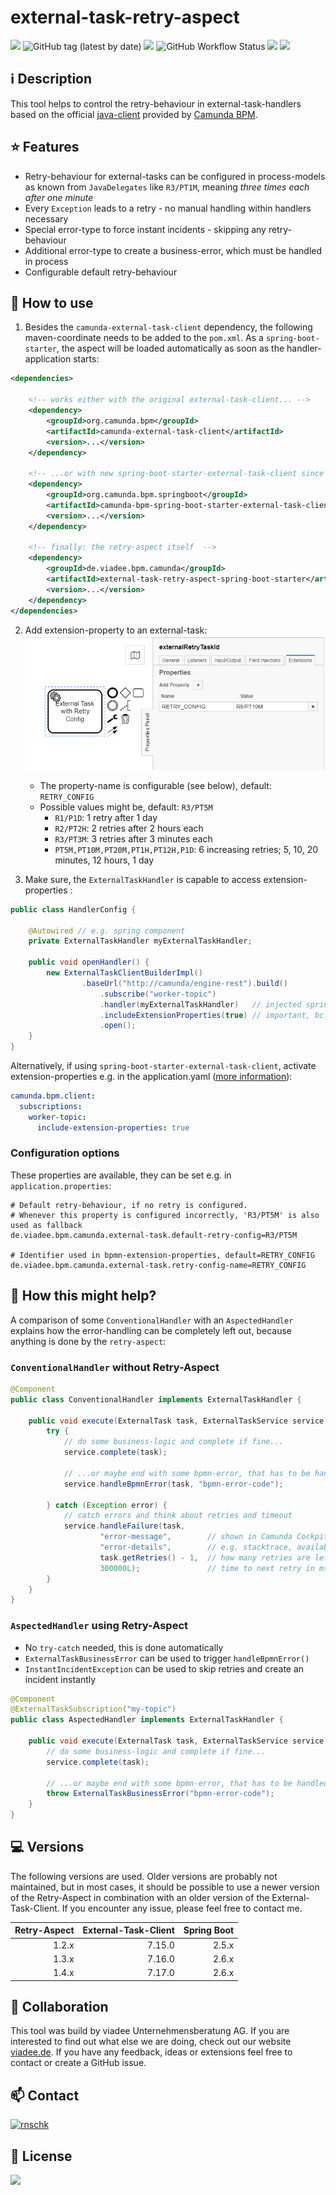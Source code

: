 # external-task-retry-aspect
[![](https://img.shields.io/maven-central/v/de.viadee.bpm.camunda/external-task-retry-aspect-spring-boot-starter)](https://search.maven.org/artifact/de.viadee.bpm.camunda/external-task-retry-aspect-spring-boot-starter)
![GitHub tag (latest by date)](https://img.shields.io/github/v/tag/viadee/external-task-retry-aspect)
[![](https://img.shields.io/badge/External%20Task%20Handler-7.16.0-orange.svg)](https://docs.camunda.org/manual/7.16/user-guide/ext-client/spring-boot-starter)
![GitHub Workflow Status](https://img.shields.io/github/workflow/status/viadee/external-task-retry-aspect/Java%20CI)
[![](https://img.shields.io/github/issues/viadee/external-task-retry-aspect)](https://github.com/viadee/external-task-retry-aspect/issues)
[![](https://img.shields.io/github/stars/viadee/external-task-retry-aspect)](https://github.com/viadee/external-task-retry-aspect/stargazers)

## ℹ️ Description
This tool helps to control the retry-behaviour in external-task-handlers based on the
official [java-client](https://docs.camunda.org/manual/latest/user-guide/ext-client/) provided
by [Camunda BPM](https://docs.camunda.org/manual/latest/user-guide/ext-client/).

## ⭐ Features
* Retry-behaviour for external-tasks can be configured in process-models as known from `JavaDelegates`
  like `R3/PT1M`, meaning *three times each after one minute*
* Every `Exception` leads to a retry  - no manual handling within handlers necessary
* Special error-type to force instant incidents - skipping any retry-behaviour
* Additional error-type to create a business-error, which must be handled in process
* Configurable default retry-behaviour

## 🚀 How to use
1. Besides the `camunda-external-task-client` dependency, the following maven-coordinate needs to be added to the `pom.xml`. As
a `spring-boot-starter`, the aspect will be loaded automatically as soon as the handler-application starts:
```xml
<dependencies>
  
    <!-- works either with the original external-task-client... -->
    <dependency>
        <groupId>org.camunda.bpm</groupId>
        <artifactId>camunda-external-task-client</artifactId>
        <version>...</version>
    </dependency>
    
    <!-- ...or with new spring-boot-starter-external-task-client since version 7.15.0 -->
    <dependency>
        <groupId>org.camunda.bpm.springboot</groupId>
        <artifactId>camunda-bpm-spring-boot-starter-external-task-client</artifactId>
        <version>...</version>
    </dependency>

    <!-- finally: the retry-aspect itself  -->
    <dependency>
        <groupId>de.viadee.bpm.camunda</groupId>
        <artifactId>external-task-retry-aspect-spring-boot-starter</artifactId>
        <version>...</version>
    </dependency>
</dependencies>
```
2. Add extension-property to an external-task:
![](docs/external-task-extension-properties.png)
   - The property-name is configurable (see below), default: `RETRY_CONFIG`
   - Possible values might be, default: `R3/PT5M`
     - `R1/P1D`: 1 retry after 1 day
     - `R2/PT2H`: 2 retries after 2 hours each
     - `R3/PT3M`: 3 retries after 3 minutes each
     - `PT5M,PT10M,PT20M,PT1H,PT12H,P1D`: 6 increasing retries; 5, 10, 20 minutes, 12 hours, 1 day


3. Make sure, the `ExternalTaskHandler` is capable to access extension-properties :
```java
public class HandlerConfig {

    @Autowired // e.g. spring component
    private ExternalTaskHandler myExternalTaskHandler;
    
    public void openHandler() {
        new ExternalTaskClientBuilderImpl()
                .baseUrl("http://camunda/engine-rest").build()
                    .subscribe("worker-topic")
                    .handler(myExternalTaskHandler)   // injected spring component
                    .includeExtensionProperties(true) // important, bc. the default: false
                    .open();
    }
}
```
Alternatively, if using `spring-boot-starter-external-task-client`, activate extension-properties e.g. in the application.yaml ([more information](https://docs.camunda.org/manual/latest/user-guide/ext-client/spring-boot-starter/)):
```yaml
camunda.bpm.client:
  subscriptions: 
    worker-topic:
      include-extension-properties: true
```
### Configuration options
These properties are available, they can be set e.g. in `application.properties`:

```properties
# Default retry-behaviour, if no retry is configured. 
# Whenever this property is configured incorrectly, 'R3/PT5M' is also used as fallback
de.viadee.bpm.camunda.external-task.default-retry-config=R3/PT5M

# Identifier used in bpmn-extension-properties, default=RETRY_CONFIG
de.viadee.bpm.camunda.external-task.retry-config-name=RETRY_CONFIG
```

## 🧙 How this might help?
A comparison of some `ConventionalHandler` with an `AspectedHandler` explains how the error-handling 
can be completely left out, because anything is done by the `retry-aspect`:

### `ConventionalHandler` without Retry-Aspect
```java
@Component
public class ConventionalHandler implements ExternalTaskHandler {

    public void execute(ExternalTask task, ExternalTaskService service) {
        try {
            // do some business-logic and complete if fine...
            service.complete(task);

            // ...or maybe end with some bpmn-error, that has to be handled within process
            service.handleBpmnError(task, "bpmn-error-code");

        } catch (Exception error) {
            // catch errors and think about retries and timeout
            service.handleFailure(task,
                    "error-message",        // shown in Camunda Cockpit
                    "error-details",        // e.g. stacktrace, available in Camunda Cockpit
                    task.getRetries() - 1,  // how many retries are left? (initial null)
                    300000L);               // time to next retry in ms
        }
    }
}

```

### `AspectedHandler` using Retry-Aspect

* No `try-catch` needed, this is done automatically
* `ExternalTaskBusinessError` can be used to trigger `handleBpmnError()`
* `InstantIncidentException` can be used to skip retries and create an incident instantly

```java
@Component
@ExternalTaskSubscription("my-topic")
public class AspectedHandler implements ExternalTaskHandler {

    public void execute(ExternalTask task, ExternalTaskService service) {
        // do some business-logic and complete if fine...
        service.complete(task);

        // ...or maybe end with some bpmn-error, that has to be handled within process
        throw ExternalTaskBusinessError("bpmn-error-code");
    }
}
```

## :computer: Versions
The following versions are used. Older versions are probably not maintained, but in most cases, it should be possible to 
use a newer version of the Retry-Aspect in combination with an older version of the External-Task-Client. If you encounter
any issue, please feel free to contact me.

| Retry-Aspect | External-Task-Client | Spring Boot |  
| ---: | ---: | ---: |
| 1.2.x | 7.15.0 | 2.5.x |
| 1.3.x | 7.16.0 | 2.6.x |
| 1.4.x | 7.17.0 | 2.6.x |

## 🤹 Collaboration
This tool was build by viadee Unternehmensberatung AG. If you are interested to find out what 
else we are doing, check out our website [viadee.de](https://www.viadee.de/en). 
If you have any feedback, ideas or extensions feel free to contact or create a GitHub issue.

## 📫 Contact

[![rnschk](https://img.shields.io/twitter/follow/rnschk.svg)](https://twitter.com/rnschk)

## 🔑 License

[![](https://img.shields.io/github/license/viadee/external-task-retry-aspect)](https://github.com/viadee/external-task-retry-aspect/blob/master/LICENSE)

